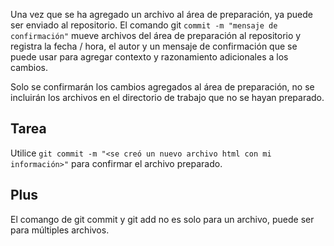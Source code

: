 Una vez que se ha agregado un archivo al área de preparación, ya puede ser enviado al repositorio. El comando git `commit -m "mensaje de confirmación"` mueve archivos del área de preparación al repositorio y registra la fecha / hora, el autor y un mensaje de confirmación que se puede usar para agregar contexto y razonamiento adicionales a los cambios.  

Solo se confirmarán los cambios agregados al área de preparación, no se incluirán los archivos en el directorio de trabajo que no se hayan preparado.  

## Tarea

Utilice `git commit -m "<se creó un nuevo archivo html con mi información>"` para confirmar el archivo preparado.

## Plus

El comango de git commit y git add no es solo para un archivo, puede ser para múltiples archivos.